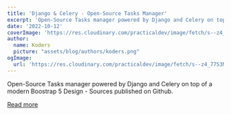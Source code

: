 ```yaml
---
title: 'Django & Celery - Open-Source Tasks Manager'
excerpt: 'Open-Source Tasks manager powered by Django and Celery on top of a modern Boostrap 5 Design - Sources published on Github.'
date: '2022-10-12'
coverImage: 'https://res.cloudinary.com/practicaldev/image/fetch/s--z4_7753N--/c_imagga_scale,f_auto,fl_progressive,h_420,q_auto,w_1000/https://dev-to-uploads.s3.amazonaws.com/uploads/articles/isoaiaor75w7u9p0n7kx.jpg'
author:
  name: Koders
  picture: "assets/blog/authors/koders.png"
ogImage:
  url: 'https://res.cloudinary.com/practicaldev/image/fetch/s--z4_7753N--/c_imagga_scale,f_auto,fl_progressive,h_420,q_auto,w_1000/https://dev-to-uploads.s3.amazonaws.com/uploads/articles/isoaiaor75w7u9p0n7kx.jpg'
---
```


Open-Source Tasks manager powered by Django and Celery on top of a modern Boostrap 5 Design - Sources published on Github.

[Read more](https://dev.to/sm0ke/django-celery-open-source-tasks-manager-36jf)
